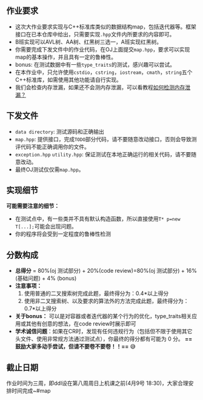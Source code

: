 ## 作业要求

- 这次大作业要求实现与C++标准库类似的数据结构map，包括迭代器等。框架接口在已本仓库中给出，只需要实现`.hpp`文件内所要求的内容即可。
- B班实现可以AVL树、AA树、红黑树三选一，A班实现红黑树。
- 你需要完成下发文件中的作业代码，在OJ上面提交`map.hpp`，要求可以实现map的基本操作，并且具有一定的鲁棒性。
- bonus: 在测试数据中有一些`type_traits`的测试，感兴趣可以尝试。
- 在本作业中，只允许使用`cstdio`，`cstring`，`iostream`，`cmath`，`string`五个C++标准库，如需使用其他功能请自行实现。
- 我们会检查内存泄漏，如果还不会测内存泄漏，可以看教程[如何检测内存泄漏？](./tutorials/detect-memory-leak/detect-memory-leak.md)

## 下发文件

- `data directory`: 测试源码和正确输出
- `map.hpp`: 提供接口，完成`TODO`部分代码，请不要随意改动接口，否则会导致测评代码不能正确调用你的文件。
- `exception.hpp` `utility.hpp`: 保证测试在本地正确运行的相关代码，请不要随意改动。
- 最终OJ测试仅仅需`map.hpp`。

## 实现细节

**可能需要注意的细节：**
-   在测试点中，有一些类并不具有默认构造函数，所以直接使用`T* p=new T[...];`可能会出现问题。
-   你的程序将会受到一定程度的鲁棒性检测

## 分数构成

- **总得分** = 80%(oj 测试部分) + 20%(code review)=80%(oj 测试部分) + 16% (基础问题) + 4% (bonus)
- **注意事项：**
  1. 使用普通的二叉搜索树完成此题，最终得分为：0.4\*以上得分
  2. 使用非二叉搜索树、以及要求的算法外的方法完成此题，最终得分为：0.7\*以上得分
- **关于bonus：** 可以是对容器或者迭代器的某个行为的优化，type_traits相关应用或其他有创意的想法，在code review时展示即可
- **学术诚信问题**：如果在CR时，发现有任何违规行为（包括但不限于使用其它头文件、使用非常规方法通过测试点），你最终的得分都有可能为 0 分。
**==鼓励大家多动手尝试，但请不要卷不要卷！！==**
:sweat_smile: 
## 截止日期

作业时间为三周，即ddl设在第八周周日上机课之前(4月9号 18:30)，大家合理安排时间完成~#map
